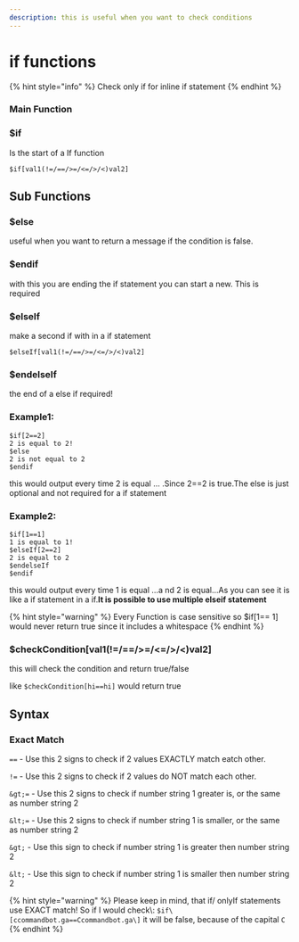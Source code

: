 ```yaml
---
description: this is useful when you want to check conditions
---
```


# if functions

{% hint style="info" %}
Check only if for inline if statement
{% endhint %}

### Main Function

### $if

Is the start of a If function

```
$if[val1(!=/==/>=/<=/>/<)val2]
```

## Sub Functions

### $else

useful when you want to return a message if the condition is false.

### $endif

with this you are ending the if statement you can start a new. This is required

### $elseIf

make a second if with in a if statement

```
$elseIf[val1(!=/==/>=/<=/>/<)val2]
```

### $endelseIf

the end of a else if required!

### Example1:

```
$if[2==2]
2 is equal to 2!
$else
2 is not equal to 2
$endif
```

this would output every time 2 is equal ... .Since 2==2 is true.The else is just optional and not required for a if statement

### Example2:

```
$if[1==1]
1 is equal to 1!
$elseIf[2==2]
2 is equal to 2
$endelseIf
$endif
```

this would output every time 1 is equal ...a nd 2 is equal...As you can see it is like a if statement in a if.**It is possible to use multiple elseif statement**

{% hint style="warning" %}
Every Function is case sensitive so $if\[1== 1] would never return true since it includes a whitespace
{% endhint %}

### $checkCondition\[val1(!=/==/>=/<=/>/<)val2]

this will check the condition and return true/false

like `$checkCondition[hi==hi]` would return true

## Syntax

### Exact Match

`==` - Use this 2 signs to check if 2 values EXACTLY match eatch other.

`!=` - Use this 2 signs to check if 2 values do NOT match each other.

`&gt;=` - Use this 2 signs to check if number string 1 greater is, or the same as number string 2

`&lt;=` - Use this 2 signs to check if number string 1 is smaller, or the same as number string 2

`&gt;` - Use this sign to check if number string 1 is greater then number string 2

`&lt;` - Use this sign to check if number string 1 is smaller then number string 2

{% hint style="warning" %}
Please keep in mind, that if/ onlyIf statements use EXACT match! So if I would check\\: `$if\[ccommandbot.ga==Ccommandbot.ga\]` it will be false, because of the capital `C`
{% endhint %}
